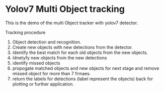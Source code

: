 # Yolov7 Multi Object tracking
This is the demo of the multi Object tracker with yolov7 detector. 



Tracking procedure
1. Object detection and recognition.
2. Create new objects with new detections from the detector.
3. Identify the best match for each old objects from the new objects.
4. Idnetyfy new objects from the new detections
5. identify missed objects
6. propogate matched objects and new objects for next stage and remove missed object for more than 7 frmaes.
7. return the labels for detections (label represent the objects) back for plotting or further application.
